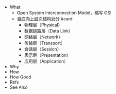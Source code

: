 - What
	- Open System Interconnection Model，缩写 OSI
	- 自底向上层次结构划分 #card
		- 物理层（Physical）
		- 数据链路层（Data Link）
		- 网络层（Network）
		- 传输层（Transport）
		- 会话层（Session）
		- 表示层（Presentation）
		- 应用层（Application）
- Why
- How
- How Good
- Refs
- See Also